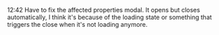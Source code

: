12:42
Have to fix the affected properties modal. It opens but closes automatically, I think it's because of the loading state or something that triggers the close when it's not loading anymore.